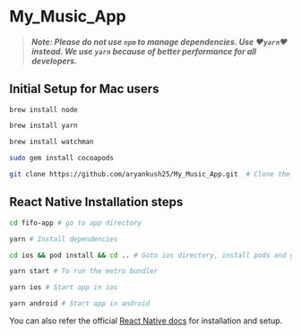 # My_Music_App

> #### **_Note: Please do not use `npm` to manage dependencies. Use :heart:`yarn`:heart: instead. We use `yarn` because of better performance for all developers._**

## Initial Setup for Mac users

```bash
brew install node

brew install yarn

brew install watchman

sudo gem install cocoapods

git clone https://github.com/aryankush25/My_Music_App.git  # Clone the project

```

## React Native Installation steps

```bash
cd fifo-app # go to app directory

yarn # Install dependencies

cd ios && pod install && cd .. # Goto ios directory, install pods and go back to main project directory

yarn start # To run the metro bundler

yarn ios # Start app in ios

yarn android # Start app in android

```

You can also refer the official [React Native docs](https://reactnative.dev/docs/environment-setup) for installation and setup.
